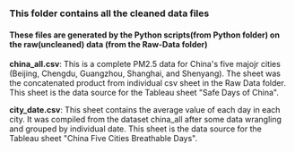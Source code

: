 ### This folder contains all the cleaned data files
#### These files are generated by the Python scripts(from Python folder) on the raw(uncleaned) data (from the Raw-Data folder)

<p> <strong>china_all.csv</strong>: This is a complete PM2.5 data for China's five majojr cities (Beijing, Chengdu, Guangzhou, Shanghai, and Shenyang). The sheet was the concatenated product from individual csv sheet in the Raw Data folder. This sheet is the data source for the Tableau sheet "Safe Days of China".
<p> <strong>city_date.csv</strong>: This sheet contains the average value of each day in each city. It was compiled from the dataset china_all after some data wrangling and grouped by individual date. This sheet is the data source for the Tableau sheet "China Five Cities Breathable Days".
